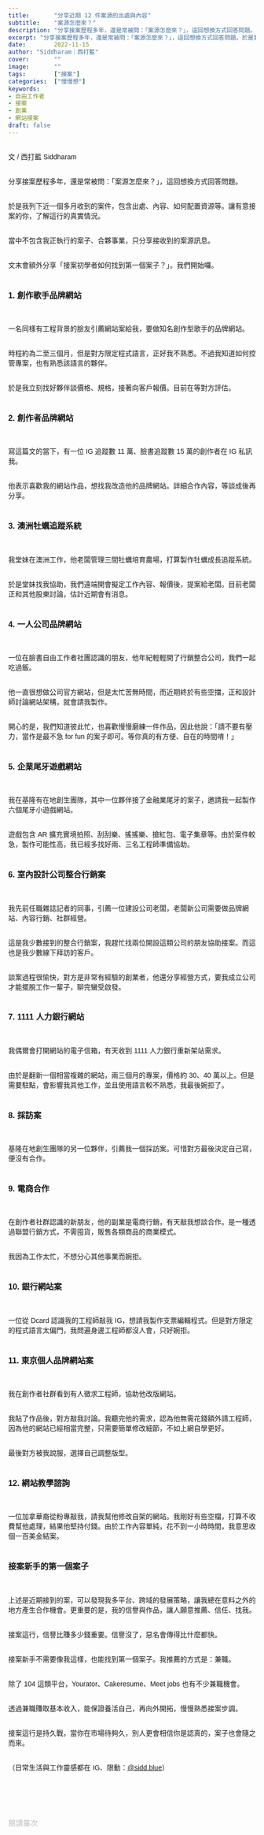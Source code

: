 ```yaml
---
title:       "分享近期 12 件案源的出處與內容"
subtitle:    "案源怎麼來？"
description: "分享接案歷程多年，還是常被問：「案源怎麼來？」，這回想換方式回答問題。於是我列下近一個多月收到的案件，包含出處、內容、如何配置資源等。讓有意接案的你，了解這行的真實情況..."
excerpt: "分享接案歷程多年，還是常被問：「案源怎麼來？」，這回想換方式回答問題。於是我列下近一個多月收到的案件，包含出處、內容、如何配置資源等。讓有意接案的你，了解這行的真實情況..."
date:        2022-11-15
author: "Siddharam｜西打藍"
cover:       ""
image:       ""
tags:        ["接案"]
categories:  ["慢慢想"]
keywords:
- 自由工作者
- 接案
- 創業
- 網站接案
draft: false
---
```


<article style="font-family: 'Noto Sans TC', '微軟正黑體', sans-serif; font-weight: 300;">

<br>文 / 西打藍 Siddharam<br><br>

分享接案歷程多年，還是常被問：「案源怎麼來？」，這回想換方式回答問題。<br><br>

於是我列下近一個多月收到的案件，包含出處、內容、如何配置資源等。讓有意接案的你，了解這行的真實情況。<br><br>

當中不包含我正執行的案子、合夥事業，只分享接收到的案源訊息。<br><br>

文末會額外分享「接案初學者如何找到第一個案子？」。我們開始囉。<br><br>

<h3 class="article-h1-color">1. 創作歌手品牌網站</h3><br>

一名同樣有工程背景的臉友引薦網站案給我，要做知名創作型歌手的品牌網站。<br><br>

時程約為二至三個月，但是對方限定程式語言，正好我不熟悉。不過我知道如何控管專案，也有熟悉該語言的夥伴。<br><br>

於是我立刻找好夥伴談價格、規格，接著向客戶報價。目前在等對方評估。<br><br>


<h3 class="article-h1-color">2. 創作者品牌網站</h3><br>

寫這篇文的當下，有一位 IG 追蹤數 11 萬、臉書追蹤數 15 萬的創作者在 IG 私訊我。<br><br>

他表示喜歡我的網站作品，想找我改造他的品牌網站。詳細合作內容，等談成後再分享。<br><br>


<h3 class="article-h1-color">3. 澳洲牡蠣追蹤系統</h3><br>

我堂妹在澳洲工作，他老闆管理三間牡蠣培育農場，打算製作牡蠣成長追蹤系統。<br><br>

於是堂妹找我協助，我們遠端開會擬定工作內容、報價後，提案給老闆。目前老闆正和其他股東討論，估計近期會有消息。<br><br>


<h3 class="article-h1-color">4. 一人公司品牌網站</h3><br>

一位在臉書自由工作者社團認識的朋友，他年紀輕輕開了行銷整合公司，我們一起吃過飯。<br><br>

他一直很想做公司官方網站，但是太忙苦無時間，而近期終於有些空擋，正和設計師討論網站架構，就會請我製作。<br><br>

開心的是，我們知道彼此忙，也喜歡慢慢磨練一件作品，因此他說：「請不要有壓力，當作是最不急 for fun 的案子即可。等你真的有方便、自在的時間唷！」<br><br>


<h3 class="article-h1-color">5. 企業尾牙遊戲網站</h3><br>

我在基隆有在地創生團隊，其中一位夥伴接了金融業尾牙的案子，邀請我一起製作六個尾牙小遊戲網站。<br><br>

遊戲包含 AR 擴充實境拍照、刮刮樂、搖搖樂、搶紅包、電子集章等。由於案件較急，製作可能性高，我已經多找好兩、三名工程師準備協助。<br><br>


<h3 class="article-h1-color">6. 室內設計公司整合行銷案</h3><br>

我先前任職雜誌記者的同事，引薦一位建設公司老闆，老闆新公司需要做品牌網站、內容行銷、社群經營。<br><br>

這是我少數接到的整合行銷案，我趕忙找兩位開設這類公司的朋友協助接案。而這也是我少數線下拜訪的客戶。<br><br>

談案過程很愉快，對方是非常有經驗的創業者，他還分享經營方式，要我成立公司才能擺脫工作一輩子，聊完蠻受啟發。<br><br>


<h3 class="article-h1-color">7. 1111 人力銀行網站</h3><br>

我偶爾會打開網站的電子信箱，有天收到 1111 人力銀行重新架站需求。<br><br>

由於是翻新一個相當複雜的網站，兩三個月的專案，價格約 30、40 萬以上。但是需要駐點，會影響我其他工作，並且使用語言較不熟悉，我最後婉拒了。<br><br>


<h3 class="article-h1-color">8. 採訪案</h3><br>

基隆在地創生團隊的另一位夥伴，引薦我一個採訪案。可惜對方最後決定自己寫，便沒有合作。<br><br>


<h3 class="article-h1-color">9. 電商合作</h3><br>

在創作者社群認識的新朋友，他的副業是電商行銷，有天敲我想談合作。是一種透過聯盟行銷方式，不需囤貨，販售各類商品的商業模式。<br><br>

我因為工作太忙，不想分心其他事業而婉拒。<br><br>


<h3 class="article-h1-color">10. 銀行網站案</h3><br>

一位從 Dcard 認識我的工程師敲我 IG，想請我製作支票編輯程式。但是對方限定的程式語言太偏門，我問遍身邊工程師都沒人會，只好婉拒。<br><br>


<h3 class="article-h1-color">11. 東京個人品牌網站案</h3><br>

我在創作者社群看到有人徵求工程師，協助他改版網站。<br><br>

我貼了作品後，對方敲我討論。我聽完他的需求，認為他無需花錢額外請工程師，因為他的網站已經相當完整，只需要簡單修改細節，不如上網自學更好。<br><br>

最後對方被我說服，選擇自己調整版型。<br><br>


<h3 class="article-h1-color">12. 網站教學諮詢</h3><br>

一位加拿華裔從粉專敲我，請我幫他修改自架的網站。我剛好有些空檔，打算不收費幫他處理，結果他堅持付錢。由於工作內容單純，花不到一小時時間，我意思收個一百美金結案。<br><br>


<h3 class="article-h1-color">接案新手的第一個案子</h3><br>

上述是近期接到的案，可以發現我多平台、跨域的發展策略，讓我總在意料之外的地方產生合作機會。更重要的是，我的信譽與作品，讓人願意推薦、信任、找我。<br><br>

接案這行，信譽比賺多少錢重要。信譽沒了，惡名會傳得比什麼都快。<br><br>

接案新手不需要像我這樣，也能找到第一個案子。我推薦的方式是：兼職。<br><br>

除了 104 這類平台，Yourator、Cakeresume、Meet jobs 也有不少兼職機會。<br><br>

透過兼職賺取基本收入，能保證養活自己，再向外開拓，慢慢熟悉接案步調。<br><br>

接案這行是持久戰，當你在市場待夠久，別人更會相信你是認真的，案子也會隨之而來。<br><br>


（日常生活與工作靈感都在 IG、限動：<a href="https://www.instagram.com/sidd.blue/" target="_blank">@sidd.blue</a>）<br><br>


<!-- <h3 class="article-h1-color"></h3><br> -->


<br><br><br>

</article>

<div style="color: #bfbfbf; font-size: 15px;" id="busuanzi_container_page_pv">
  閱讀量<span id="busuanzi_value_page_pv"></span>次
</div>

<script src="../../js/post.js"></script>




